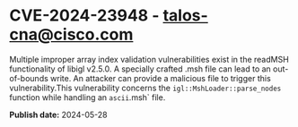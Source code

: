 # CVE-2024-23948 - talos-cna@cisco.com

Multiple improper array index validation vulnerabilities exist in the readMSH functionality of libigl v2.5.0. A specially crafted .msh file can lead to an out-of-bounds write. An attacker can provide a malicious file to trigger this vulnerability.This vulnerability concerns the `igl::MshLoader::parse_nodes` function while handling an `ascii`.msh` file.

**Publish date:** 2024-05-28
